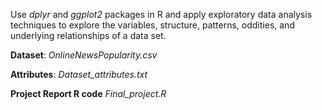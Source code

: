 Use _dplyr_ and _ggplot2_ packages in R and apply exploratory data analysis techniques to explore the variables, 
structure, patterns, oddities, and underlying relationships of a data set.

__Dataset__: _OnlineNewsPopularity.csv_

__Attributes__: _Dataset_attributes.txt_

__Project Report R code__ _Final_project.R_




